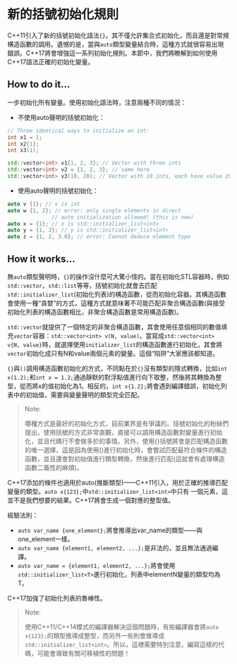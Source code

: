 # 新的括號初始化規則

C++11引入了新的括號初始化語法`{}`。其不僅允許集合式初始化，而且還是對常規構造函數的調用。遺憾的是，當與`auto`類型變量結合時，這種方式就很容易出現錯誤。C++17將會增強這一系列初始化規則。本節中，我們將瞭解到如何使用C++17語法正確的初始化變量。

## How to do it...

一步初始化所有變量。使用初始化語法時，注意兩種不同的情況：

- 不使用auto聲明的括號初始化：

```c++
// Three identical ways to initialize an int:
int x1 = 1;
int x2{1};
int x3(1);

std::vector<int> v1{1, 2, 3}; // Vector with three ints
std::vector<int> v2 = {1, 2, 3}; // same here
std::vector<int> v3(10, 20); // Vector with 10 ints, each have value 20
```

- 使用auto聲明的括號初始化：

```c++
auto v {1}; // v is int
auto w {1, 2}; // error: only single elements in direct
              // auto initialization allowed! (this is new)
auto x = {1}; // x is std::initializer_list<int>
auto y = {1, 2}; // y is std::initializer_list<int>
auto z = {1, 2, 3.0}; // error: Cannot deduce element type
```

## How it works...

無`auto`類型聲明時，`{}`的操作沒什麼可大驚小怪的。當在初始化STL容器時，例如`std::vector`，`std::list`等等，括號初始化就會去匹配`std::initializer_list`(初始化列表)的構造函數，從而初始化容器。其構造函數會使用一種“貪婪”的方式，這種方式就意味著不可能匹配非聚合構造函數(與接受初始化列表的構造函數相比，非聚合構造函數是常用構造函數)。

`std::vector`就提供了一個特定的非聚合構造函數，其會使用任意個相同的數值填充`vector`容器：`std::vector<int> v(N, value)`。當寫成`std::vector<int> v{N, value}`時，就選擇使用`initializer_list`的構造函數進行初始化，其會將`vector`初始化成只有N和value兩個元素的變量。這個“陷阱”大家應該都知道。

`{}`與`()`調用構造函數初始化的方式，不同點在於`{}`沒有類型的隱式轉換，比如`int x(1.2);`和`int x = 1.2;`通過靜默的對浮點值進行向下取整，然後將其轉換為整型，從而將x的值初始化為1。相反的，`int x{1.2};`將會遇到編譯錯誤，初始化列表中的初始值，需要與變量聲明的類型完全匹配。

> Note:
>
> 哪種方式是最好的初始化方式，目前業界是有爭議的。括號初始化的粉絲們提出，使用括號的方式非常直觀，直接可以調用構造函數對變量進行初始化，並且代碼行不會做多於的事情。另外，使用{}括號將會是匹配構造函數的唯一選擇，這是因為使用()進行初始化時，會嘗試匹配最符合條件的構造函數，並且還會對初始值進行類型轉換，然後進行匹配(這就會有處理構造函數二義性的麻煩)。

C++17添加的條件也適用於auto(推斷類型)——C++11引入，用於正確的推導匹配變量的類型。`auto x{123};`中`std::initializer_list<int>`中只有 一個元素，這並不是我們想要的結果。C++17將會生成一個對應的整型值。

經驗法則：

- `auto var_name {one_element};`將會推導出var_name的類型——與one_element一樣。
- `auto var_name {element1, element2, ...};`是非法的，並且無法通過編譯。
- `auto var_name = {element1, element2, ...};`將會使用`std::initializer_list<T>`進行初始化，列表中elementN變量的類型均為T。

C++17加強了初始化列表的魯棒性。

> Note:
>
> 使用C++11/C++14模式的編譯器解決這個問題時，有些編譯器會將`auto x{123};`的類型推導成整型，而另外一些則會推導成 `std::initializer_list<int>`。所以，這裡需要特別注意，編寫這樣的代碼，可能會導致有關可移植性的問題！







